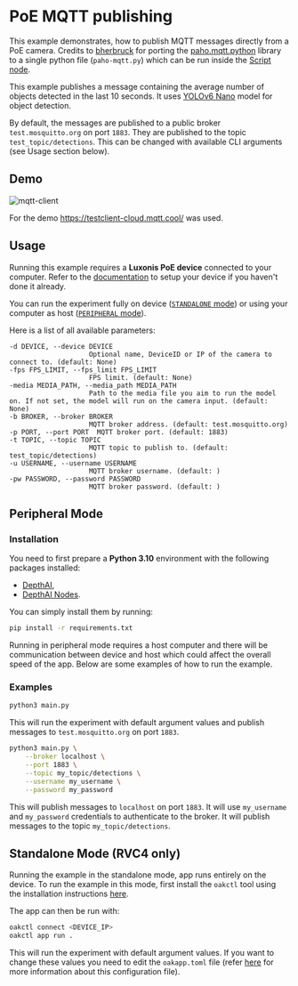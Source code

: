 # PoE MQTT publishing

This example demonstrates, how to publish MQTT messages directly from a PoE camera. Credits to [bherbruck](https://github.com/bherbruck) for porting the [paho.mqtt.python](https://github.com/eclipse/paho.mqtt.python) library to a single python file (`paho-mqtt.py`) which can be run inside the [Script node](https://docs.luxonis.com/projects/api/en/latest/components/nodes/script/).

This example publishes a message containing the average number of objects detected in the last 10 seconds. It uses [YOLOv6 Nano](https://zoo-rvc4.luxonis.com/luxonis/yolov6-nano/face58c4-45ab-42a0-bafc-19f9fee8a034) model for object detection.

By default, the messages are published to a public broker `test.mosquitto.org` on port `1883`. They are published to the topic `test_topic/detections`. This can be changed with available CLI arguments (see Usage section below).

## Demo

![mqtt-client](media/mqtt_client.gif)

For the demo https://testclient-cloud.mqtt.cool/ was used.

## Usage

Running this example requires a **Luxonis PoE device** connected to your computer. Refer to the [documentation](https://stg.docs.luxonis.com/software/) to setup your device if you haven't done it already.

You can run the experiment fully on device ([`STANDALONE` mode](#standalone-mode-rvc4-only)) or using your computer as host ([`PERIPHERAL` mode](#peripheral-mode)).

Here is a list of all available parameters:

```
-d DEVICE, --device DEVICE
                    Optional name, DeviceID or IP of the camera to connect to. (default: None)
-fps FPS_LIMIT, --fps_limit FPS_LIMIT
                    FPS limit. (default: None)
-media MEDIA_PATH, --media_path MEDIA_PATH
                    Path to the media file you aim to run the model on. If not set, the model will run on the camera input. (default: None)
-b BROKER, --broker BROKER
                    MQTT broker address. (default: test.mosquitto.org)
-p PORT, --port PORT  MQTT broker port. (default: 1883)
-t TOPIC, --topic TOPIC
                    MQTT topic to publish to. (default: test_topic/detections)
-u USERNAME, --username USERNAME
                    MQTT broker username. (default: )
-pw PASSWORD, --password PASSWORD
                    MQTT broker password. (default: )
```

## Peripheral Mode

### Installation

You need to first prepare a **Python 3.10** environment with the following packages installed:

- [DepthAI](https://pypi.org/project/depthai/),
- [DepthAI Nodes](https://pypi.org/project/depthai-nodes/).

You can simply install them by running:

```bash
pip install -r requirements.txt
```

Running in peripheral mode requires a host computer and there will be communication between device and host which could affect the overall speed of the app. Below are some examples of how to run the example.

### Examples

```bash
python3 main.py
```

This will run the experiment with default argument values and publish messages to `test.mosquitto.org` on port `1883`.

```bash
python3 main.py \
    --broker localhost \
    --port 1883 \
    --topic my_topic/detections \
    --username my_username \
    --password my_password
```

This will publish messages to `localhost` on port `1883`. It will use `my_username` and `my_password` credentials to authenticate to the broker. It will publish messages to the topic `my_topic/detections`.

## Standalone Mode (RVC4 only)

Running the example in the standalone mode, app runs entirely on the device.
To run the example in this mode, first install the `oakctl` tool using the installation instructions [here](https://stg.docs.luxonis.com/software/oak-apps/oakctl).

The app can then be run with:

```bash
oakctl connect <DEVICE_IP>
oakctl app run .
```

This will run the experiment with default argument values. If you want to change these values you need to edit the `oakapp.toml` file (refer [here](https://stg.docs.luxonis.com/software/oak-apps/configuration/) for more information about this configuration file).
